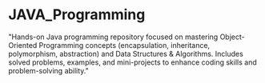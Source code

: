 # JAVA_Programming
"Hands-on Java programming repository focused on mastering Object-Oriented Programming concepts (encapsulation, inheritance, polymorphism, abstraction) and Data Structures &amp; Algorithms. Includes solved problems, examples, and mini-projects to enhance coding skills and problem-solving ability."
